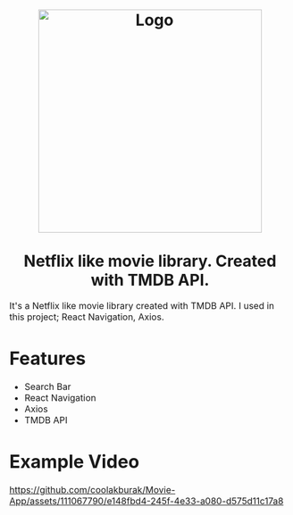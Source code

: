 <h1 align="center">
  <img title="Movie-App" src="https://st.depositphotos.com/8521256/54082/v/600/depositphotos_540821154-stock-video-glitch-camera-icon-black-background.jpg" alt=" Logo" width="400 height="400"  />
  <br></br>
  Netflix like movie library. Created with TMDB API.
</h1>

<p><font size="3">
  It's a Netflix like movie library created with TMDB API. I used in this project; React Navigation, Axios.
</p>
  <h1>Features</h1>
  <ul>
    <li>Search Bar</li>
    <li>React Navigation</li>
    <li>Axios</li>
    <li>TMDB API</li>
  </ul>

</p>
 
<h1>Example Video</h1>

https://github.com/coolakburak/Movie-App/assets/111067790/e148fbd4-245f-4e33-a080-d575d11c17a8



</div>


